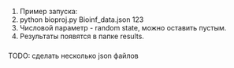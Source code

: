 1. Пример запуска:
2. python bioproj.py Bioinf_data.json 123
3. Числовой параметр - random state, можно оставить пустым.
4. Результаты появятся в папке results.

###
TODO: сделать несколько json файлов

